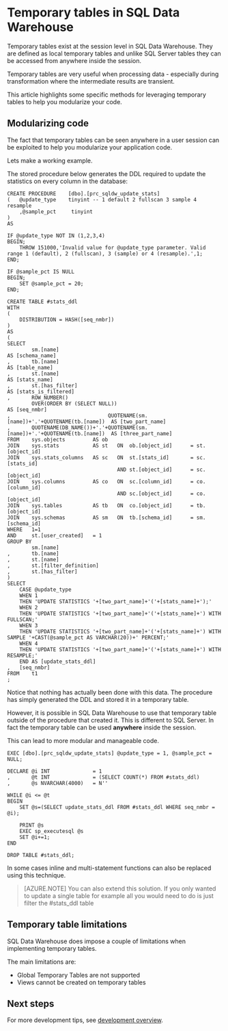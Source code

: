 <properties
   pageTitle="Temporary tables in SQL Data Warehouse | Microsoft Azure"
   description="Tips for using temporary tables in Azure SQL Data Warehouse for developing solutions."
   services="sql-data-warehouse"
   documentationCenter="NA"
   authors="twounder"
   manager="barbkess"
   editor=""/>

<tags
   ms.service="sql-data-warehouse"
   ms.devlang="NA"
   ms.topic="article"
   ms.tgt_pltfrm="NA"
   ms.workload="data-services"
   ms.date="10/19/2015"
   ms.author="twounder;JRJ@BigBangData.co.uk;barbkess"/>

# Temporary tables in SQL Data Warehouse
Temporary tables exist at the session level in SQL Data Warehouse. They are defined as local temporary tables and unlike SQL Server tables they can be accessed from anywhere inside the session.

Temporary tables are very useful when processing data - especially during transformation where the intermediate results are transient.

This article highlights some specific methods for leveraging temporary tables to help you modularize your code. 

## Modularizing code

The fact that temporary tables can be seen anywhere in a user session can be exploited to help you modularize your application code.

Lets make a working example. 

The stored procedure below generates the DDL required to update the statistics on every column in the database:

```
CREATE PROCEDURE    [dbo].[prc_sqldw_update_stats]
(   @update_type    tinyint -- 1 default 2 fullscan 3 sample 4 resample
    ,@sample_pct     tinyint
)
AS

IF @update_type NOT IN (1,2,3,4)
BEGIN;
    THROW 151000,'Invalid value for @update_type parameter. Valid range 1 (default), 2 (fullscan), 3 (sample) or 4 (resample).',1;
END;

IF @sample_pct IS NULL
BEGIN;
    SET @sample_pct = 20;
END;

CREATE TABLE #stats_ddl
WITH
(
    DISTRIBUTION = HASH([seq_nmbr])
)
AS
(
SELECT
        sm.[name]                                                               AS [schema_name]
,       tb.[name]                                                               AS [table_name]
,       st.[name]                                                               AS [stats_name]
,       st.[has_filter]                                                         AS [stats_is_filtered]
,       ROW_NUMBER()
        OVER(ORDER BY (SELECT NULL))                                            AS [seq_nmbr]
,                                QUOTENAME(sm.[name])+'.'+QUOTENAME(tb.[name])  AS [two_part_name]
,       QUOTENAME(DB_NAME())+'.'+QUOTENAME(sm.[name])+'.'+QUOTENAME(tb.[name])  AS [three_part_name]
FROM    sys.objects         AS ob
JOIN    sys.stats           AS st   ON  ob.[object_id]      = st.[object_id]
JOIN    sys.stats_columns   AS sc   ON  st.[stats_id]       = sc.[stats_id]
                                    AND st.[object_id]      = sc.[object_id]
JOIN    sys.columns         AS co   ON  sc.[column_id]      = co.[column_id]
                                    AND sc.[object_id]      = co.[object_id]
JOIN    sys.tables          AS tb   ON  co.[object_id]      = tb.[object_id]
JOIN    sys.schemas         AS sm   ON  tb.[schema_id]      = sm.[schema_id]
WHERE   1=1
AND     st.[user_created]   = 1
GROUP BY
        sm.[name]
,       tb.[name]
,       st.[name]
,       st.[filter_definition]
,       st.[has_filter]
)
SELECT
    CASE @update_type
    WHEN 1
    THEN 'UPDATE STATISTICS '+[two_part_name]+'('+[stats_name]+');'
    WHEN 2
    THEN 'UPDATE STATISTICS '+[two_part_name]+'('+[stats_name]+') WITH FULLSCAN;'
    WHEN 3
    THEN 'UPDATE STATISTICS '+[two_part_name]+'('+[stats_name]+') WITH SAMPLE '+CAST(@sample_pct AS VARCHAR(20))+' PERCENT;'
    WHEN 4
    THEN 'UPDATE STATISTICS '+[two_part_name]+'('+[stats_name]+') WITH RESAMPLE;'
    END AS [update_stats_ddl]
,   [seq_nmbr]
FROM    t1
;
```

Notice that nothing has actually been done with this data. The procedure has simply generated the DDL and stored it in a temporary table.

However, it is possible in SQL Data Warehouse to use that temporary table outside of the procedure that created it. This is different to SQL Server. In fact the temporary table can be used **anywhere** inside the session.

This can lead to more modular and manageable code.

```
EXEC [dbo].[prc_sqldw_update_stats] @update_type = 1, @sample_pct = NULL;

DECLARE @i INT              = 1
,       @t INT              = (SELECT COUNT(*) FROM #stats_ddl)
,       @s NVARCHAR(4000)   = N''

WHILE @i <= @t
BEGIN
    SET @s=(SELECT update_stats_ddl FROM #stats_ddl WHERE seq_nmbr = @i);

    PRINT @s
    EXEC sp_executesql @s
    SET @i+=1;
END

DROP TABLE #stats_ddl;
```

In some cases inline and multi-statement functions can also be replaced using this technique.

> [AZURE.NOTE] You can also extend this solution. If you only wanted to update a single table for example all you would need to do is just filter the #stats_ddl table

## Temporary table limitations
SQL Data Warehouse does impose a couple of limitations when implementing temporary tables.

The main limitations are:

- Global Temporary Tables are not supported
- Views cannot be created on temporary tables


## Next steps
For more development tips, see [development overview][].

<!--Image references-->

<!--Article references-->
[development overview]: sql-data-warehouse-overview-develop.md

<!--MSDN references-->

<!--Other Web references-->

